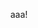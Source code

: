 
<html>

<head>




<title>Home Page of Onur Ozan Koyluoglu</title>

</head>

<body>


<center>


aaa!

</center>



</body>

</html>
